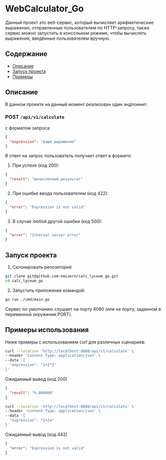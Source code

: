 # WebCalculator_Go
Данный проект это веб-сервис, который вычисляет арифметические выражения, отправленные пользователем по HTTP-запросу, также сервис можно запустить в консольном режиме, чтобы вычислять выражения, введённые пользователем вручную.

## Содержание
- [Описание](#описание)
- [Запуск проекта](#запуск-проекта)
- [Примеры](#примеры)

## Описание

В данном проекте на данный момент реализован один эндпоинит:
### POST `/api/v1/calculate`
с форматом запроса:
```json
{
  "expression": "ваше_выражение"
}
```
В ответ на запрос пользователь получает ответ в формате:

1) При успехе (код 200):
```json
{
  "result": "вычисленный_результат"
}
```
2) При ошибке ввода пользователем (код 422):
```json
{
  "error": "Expression is not valid"
}
```
3) В случае любой другой ошибки (код 500):
```json
{
  "error": "Internal server error"
}
```

## Запуск проекта

1. Склонировать репозиторий 
```sh
git clone git@github.com:nmizern/calc_lyceum_go.git
cd calc_lyceum_go
```

2. Запустить приложение командой:
```sh
go run ./cmd/main.go
```
Сервис по умолчанию слушает на порту 8080 (или на порту, заданном в переменной окружения PORT).

## Примеры использования

Ниже примеры с использованием curl для различных сценариев:
```sh
curl --location 'http://localhost:8080/api/v1/calculate' \
--header 'Content-Type: application/json' \
--data '{
  "expression": "2+2*2"
}'
```
Ожидаемый вывод (код 200)
```json
{
  "result": "6.000000"
}
```

```sh
curl --location 'http://localhost:8080/api/v1/calculate' \
--header 'Content-Type: application/json' \
--data '{
  "expression": "2+2a"
}'
```
Ожидаемый вывод (код 442)
```json
{
  "error": "Expression is not valid"
}
```









